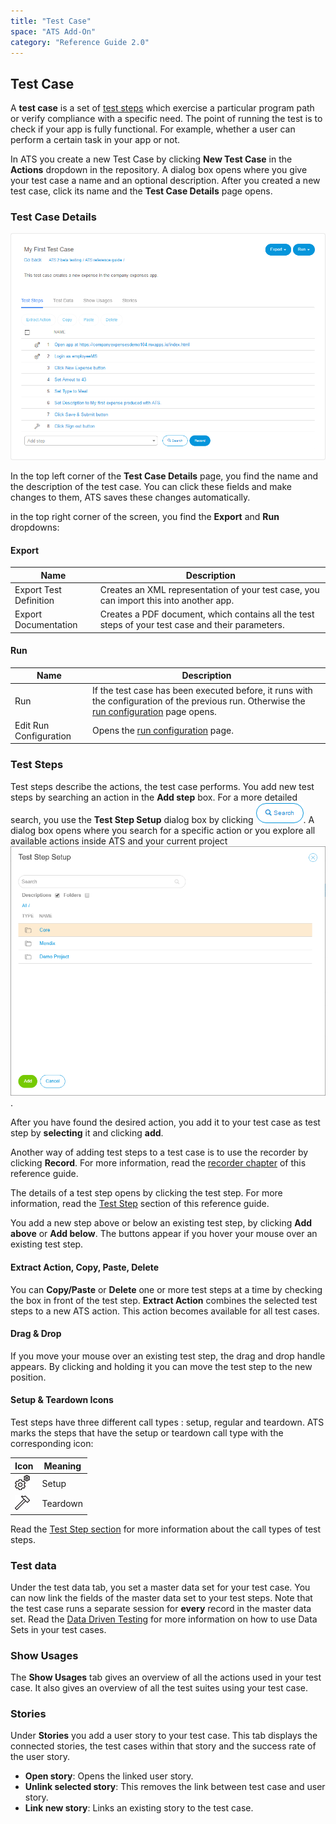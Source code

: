 ```yaml
---
title: "Test Case"
space: "ATS Add-On"
category: "Reference Guide 2.0"
---
```


## Test Case

A **test case** is a set of [test steps](test-steps) which exercise a particular program path or verify compliance with a specific need. The point of running the test is to check if your app is fully functional. For example, whether a user can perform a certain task in your app or not.

In ATS you create a new Test Case by clicking **New Test Case** in the **Actions** dropdown in the repository.
A dialog box opens where you give your test case a name and an optional description. After you created a new test case, click its name and the **Test Case Details** page  opens.

### Test Case Details

![Test Case Details](attachments/test/test-case-details.png)

In the top left corner of the **Test Case Details** page, you find the name and the description of the test case. You can click these fields and make changes to them, ATS saves these changes automatically.

in the top right corner of the screen, you find the **Export** and **Run** dropdowns:

#### Export

| Name                   | Description                              |
| ---------------------- | ---------------------------------------- |
|Export Test Definition | Creates an XML representation of your test case, you can import this into another app. |
| Export Documentation | Creates a PDF document, which contains all the test steps of your test case and their parameters. |

#### Run

| Name                   | Description                              |
| ---------------------- | ---------------------------------------- |
| Run                    | If the test case has been executed before, it runs with the configuration of the previous run. Otherwise the [run configuration](test-run) page opens. |
| Edit Run Configuration | Opens the [run configuration](test-run) page. |

### Test Steps

Test steps describe the actions, the test case performs. You add new test steps by searching an action in the **Add step** box. For a more detailed search, you use the **Test Step Setup** dialog box by clicking ![](attachments/test/action-search-dialog.png). A dialog box opens where you search for a specific action or you explore all available actions inside ATS and your current project ![](attachments/test/TestStepActionSearch.png).

After you have found the desired action, you add it to your test case as test step by **selecting** it and clicking **add**.

Another way of adding test steps to a test case is to use the recorder by clicking **Record**. For more information, read the [recorder chapter](recorder) of this reference guide.

The details of a test step opens by clicking the test step. For more information, read the [Test Step](test-step) section of this reference guide.

You add a new step above or below an existing test step, by clicking **Add above** or **Add below**. The buttons appear if you hover your mouse over an existing test step.

#### Extract Action, Copy, Paste, Delete

You can **Copy/Paste** or **Delete** one or more test steps at a time by checking the box in front of the test step. **Extract Action** combines the selected test steps to a new ATS action. This action becomes available for all test cases.

#### Drag & Drop

If you move your mouse over an existing test step, the drag and drop handle appears. By clicking and holding it you can move the test step to the new position.

#### Setup & Teardown Icons

Test steps have three different call types : setup, regular and teardown. ATS marks the steps that have the setup or teardown call type with the corresponding icon:

| Icon                                     | Meaning  |
| ---------------------------------------- | -------- |
| ![](attachments/test/setting-gears-2.png) | Setup    |
| ![](attachments/test/hammer-2.png)       | Teardown |

 Read the [Test Step section](test-step) for more information about the call types of test steps.

### Test data

Under the test data tab, you set a master data set for your test case. You can now link the fields of the master data set to your test steps. Note that the test case runs a separate session for **every** record in the master data set. Read the [Data Driven Testing](test-data) for more information on how to use Data Sets in your test cases.

### Show Usages

The **Show Usages** tab gives an overview of all the actions used in your test case. It also gives an overview of all the test suites using your test case.

### Stories

Under **Stories** you add a user story to your test case. This tab displays the connected stories, the test cases within that story and the success rate of the user story.

* **Open story**:  Opens the linked user story.
* **Unlink selected story**: This removes the link between test case and user story.
* **Link new story**: Links an existing story to the test case.